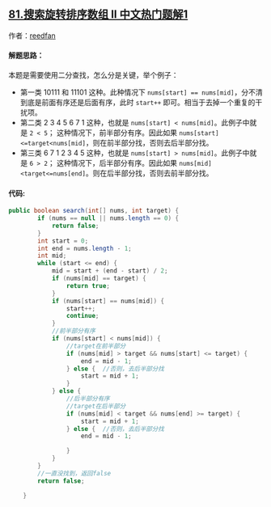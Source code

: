 ## [81.搜索旋转排序数组 II 中文热门题解1](https://leetcode.cn/problems/search-in-rotated-sorted-array-ii/solutions/100000/zai-javazhong-ji-bai-liao-100de-yong-hu-by-reedfan)

作者：[reedfan](https://leetcode.cn/u/reedfan)
#### 解题思路：

本题是需要使用二分查找，怎么分是关键，举个例子：
* 第一类 
$10111$ 和 $11101$ 这种。此种情况下 `nums[start] == nums[mid]`，分不清到底是前面有序还是后面有序，此时 `start++` 即可。相当于去掉一个重复的干扰项。
* 第二类 
$2$ $3$ $4$ $5$ $6$ $7$ $1$ 这种，也就是 `nums[start] < nums[mid]`。此例子中就是 `2 < 5`；
这种情况下，前半部分有序。因此如果 `nums[start] <=target<nums[mid]`，则在前半部分找，否则去后半部分找。
* 第三类 
$6$ $7$ $1$ $2$ $3$ $4$ $5$ 这种，也就是 `nums[start] > nums[mid]`。此例子中就是 `6 > 2`；
这种情况下，后半部分有序。因此如果 `nums[mid] <target<=nums[end]`。则在后半部分找，否则去前半部分找。

#### 代码:

```Java [ ]
public boolean search(int[] nums, int target) {
        if (nums == null || nums.length == 0) {
            return false;
        }
        int start = 0;
        int end = nums.length - 1;
        int mid;
        while (start <= end) {
            mid = start + (end - start) / 2;
            if (nums[mid] == target) {
                return true;
            }
            if (nums[start] == nums[mid]) {
                start++;
                continue;
            }
            //前半部分有序
            if (nums[start] < nums[mid]) {
                //target在前半部分
                if (nums[mid] > target && nums[start] <= target) {
                    end = mid - 1;
                } else {  //否则，去后半部分找
                    start = mid + 1;
                }
            } else {
                //后半部分有序
                //target在后半部分
                if (nums[mid] < target && nums[end] >= target) {
                    start = mid + 1;
                } else {  //否则，去后半部分找
                    end = mid - 1;

                }
            }
        }
        //一直没找到，返回false
        return false;

    }
```
